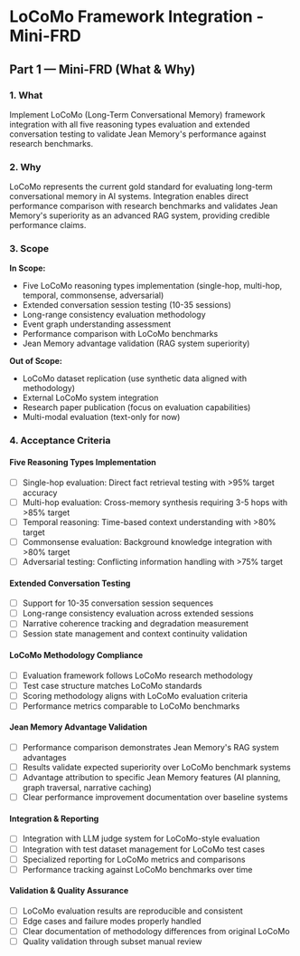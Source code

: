 # LoCoMo Framework Integration - Mini-FRD

## **Part 1 — Mini-FRD (What & Why)**

### 1. **What**
Implement LoCoMo (Long-Term Conversational Memory) framework integration with all five reasoning types evaluation and extended conversation testing to validate Jean Memory's performance against research benchmarks.

### 2. **Why**
LoCoMo represents the current gold standard for evaluating long-term conversational memory in AI systems. Integration enables direct performance comparison with research benchmarks and validates Jean Memory's superiority as an advanced RAG system, providing credible performance claims.

### 3. **Scope**

**In Scope:**
- Five LoCoMo reasoning types implementation (single-hop, multi-hop, temporal, commonsense, adversarial)
- Extended conversation session testing (10-35 sessions)
- Long-range consistency evaluation methodology
- Event graph understanding assessment
- Performance comparison with LoCoMo benchmarks
- Jean Memory advantage validation (RAG system superiority)

**Out of Scope:**
- LoCoMo dataset replication (use synthetic data aligned with methodology)
- External LoCoMo system integration
- Research paper publication (focus on evaluation capabilities)
- Multi-modal evaluation (text-only for now)

### 4. **Acceptance Criteria**

#### Five Reasoning Types Implementation
- [ ] Single-hop evaluation: Direct fact retrieval testing with >95% target accuracy
- [ ] Multi-hop evaluation: Cross-memory synthesis requiring 3-5 hops with >85% target
- [ ] Temporal reasoning: Time-based context understanding with >80% target
- [ ] Commonsense evaluation: Background knowledge integration with >80% target
- [ ] Adversarial testing: Conflicting information handling with >75% target

#### Extended Conversation Testing
- [ ] Support for 10-35 conversation session sequences
- [ ] Long-range consistency evaluation across extended sessions
- [ ] Narrative coherence tracking and degradation measurement
- [ ] Session state management and context continuity validation

#### LoCoMo Methodology Compliance
- [ ] Evaluation framework follows LoCoMo research methodology
- [ ] Test case structure matches LoCoMo standards
- [ ] Scoring methodology aligns with LoCoMo evaluation criteria
- [ ] Performance metrics comparable to LoCoMo benchmarks

#### Jean Memory Advantage Validation
- [ ] Performance comparison demonstrates Jean Memory's RAG system advantages
- [ ] Results validate expected superiority over LoCoMo benchmark systems
- [ ] Advantage attribution to specific Jean Memory features (AI planning, graph traversal, narrative caching)
- [ ] Clear performance improvement documentation over baseline systems

#### Integration & Reporting
- [ ] Integration with LLM judge system for LoCoMo-style evaluation
- [ ] Integration with test dataset management for LoCoMo test cases
- [ ] Specialized reporting for LoCoMo metrics and comparisons
- [ ] Performance tracking against LoCoMo benchmarks over time

#### Validation & Quality Assurance
- [ ] LoCoMo evaluation results are reproducible and consistent
- [ ] Edge cases and failure modes properly handled
- [ ] Clear documentation of methodology differences from original LoCoMo
- [ ] Quality validation through subset manual review